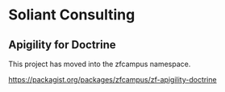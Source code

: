 Soliant Consulting 
==================

Apigility for Doctrine
----------------------

This project has moved into the zfcampus namespace.

https://packagist.org/packages/zfcampus/zf-apigility-doctrine
